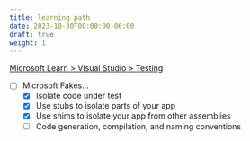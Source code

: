 ```yaml
---
title: learning path
date: 2023-10-30T00:00:00-06:00
draft: true
weight: 1
---
```


[Microsoft Learn > Visual Studio > Testing](https://learn.microsoft.com/en-us/visualstudio/test/?view=vs-2022)
- [ ] Microsoft Fakes...
    - [x] Isolate code under test
    - [x] Use stubs to isolate parts of your app
    - [x] Use shims to isolate your app from other assemblies
    - [ ] Code generation, compilation, and naming conventions